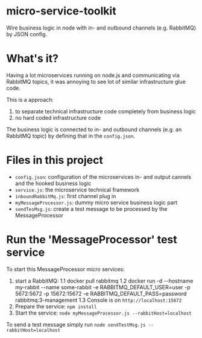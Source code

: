 # micro-service-toolkit
Wire business logic in node with in- and outbound channels (e.g. RabbitMQ) by JSON config.

# What's it?
Having a lot microservices running on node.js and communicating via RabbitMQ topics, it was annoying to see lot of similar infrastructure glue code.

This is a approach:
1. to separate technical infrastructure code completely from business logic
2. no hard coded infrastructure code

The business logic is connected to in- and outbound channels (e.g. an RabbitMQ topic) by defining that in the `config.json`.

# Files in this project
* `config.json`: configuration of the microservices in- and output cannels and the hooked business logic
* `service.js`: the microservice technical framework
* `inboundRabbitMq.js`: first channel plug in
* `myMessageProcessor.js`: dummy micro service business logic part
* `sendTesMsg.js`: create a test message to be processed by the MessageProcessor

# Run the 'MessageProcessor' test service
To start this MessageProcessor micro services:
1. start a RabbitMQ: 
1.1 docker pull rabbitmq
1.2 docker run -d --hostname my-rabbit --name some-rabbit -e RABBITMQ_DEFAULT_USER=user -p 5672:5672 -p 15672:15672 -e RABBITMQ_DEFAULT_PASS=password rabbitmq:3-management 
1.3 Console is on `http://localhost:15672`
2. Prepare the service: `npm install`
3. Start the service: `node myMessageProcessor.js --rabbitHost=localhost`

To send a test message simply run `node sendTestMsg.js --rabbitHost=localhost`